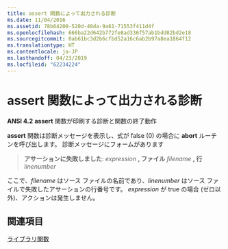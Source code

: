 ```yaml
---
title: assert 関数によって出力される診断
ms.date: 11/04/2016
ms.assetid: 78b64200-520d-40da-9a61-71553f411d4f
ms.openlocfilehash: 666ba22d642b772fe8ad336f57ab1bdd82bd2e18
ms.sourcegitcommit: 0ab61bc3d2b6cfbd52a16c6ab2b97a8ea1864f12
ms.translationtype: HT
ms.contentlocale: ja-JP
ms.lasthandoff: 04/23/2019
ms.locfileid: "62234224"
---
```

# <a name="diagnostic-printed-by-the-assert-function"></a>assert 関数によって出力される診断

**ANSI 4.2** **assert** 関数が印刷する診断と関数の終了動作

**assert** 関数は診断メッセージを表示し、式が false (0) の場合に **abort** ルーチンを呼び出します。 診断メッセージにフォームがあります

> **アサーションに失敗しました**: <em>expression</em> **, ファイル** <em>filename</em> **, 行** *linenumber*

ここで、*filename* はソース ファイルの名前であり、*linenumber* はソース ファイルで失敗したアサーションの行番号です。 *expression* が true の場合 (ゼロ以外)、アクションは発生しません。

## <a name="see-also"></a>関連項目

[ライブラリ関数](../c-language/library-functions.md)
